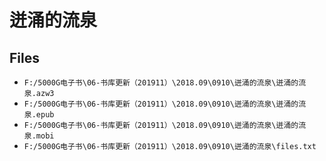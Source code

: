 # 迸涌的流泉

## Files

- `F:/5000G电子书\06-书库更新（201911）\2018.09\0910\迸涌的流泉\迸涌的流泉.azw3`
- `F:/5000G电子书\06-书库更新（201911）\2018.09\0910\迸涌的流泉\迸涌的流泉.epub`
- `F:/5000G电子书\06-书库更新（201911）\2018.09\0910\迸涌的流泉\迸涌的流泉.mobi`
- `F:/5000G电子书\06-书库更新（201911）\2018.09\0910\迸涌的流泉\files.txt`
